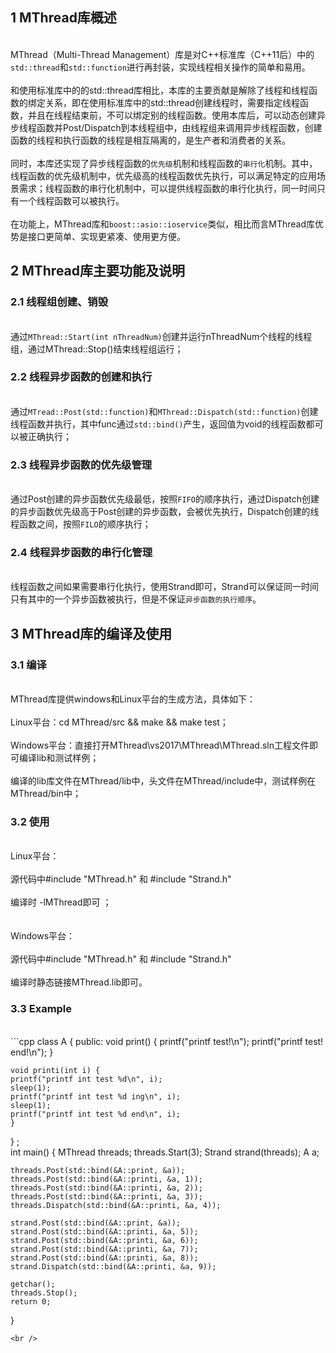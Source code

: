 ## 1 MThread库概述
<br> MThread（Multi-Thread Management）库是对C++标准库（C++11后）中的`std::thread`和`std::function`进行再封装，实现线程相关操作的简单和易用。 </br>
<br> 和使用标准库中的的std::thread库相比，本库的主要贡献是解除了线程和线程函数的绑定关系，即在使用标准库中的std::thread创建线程时，需要指定线程函数，并且在线程结束前，不可以绑定别的线程函数。使用本库后，可以动态创建异步线程函数并Post/Dispatch到本线程组中，由线程组来调用异步线程函数，创建函数的线程和执行函数的线程是相互隔离的，是生产者和消费者的关系。</br>
<br> 同时，本库还实现了异步线程函数的`优先级`机制和线程函数的`串行化`机制。其中，线程函数的优先级机制中，优先级高的线程函数优先执行，可以满足特定的应用场景需求；线程函数的串行化机制中，可以提供线程函数的串行化执行，同一时间只有一个线程函数可以被执行。</br>
<br> 在功能上，MThread库和`boost::asio::ioservice`类似，相比而言MThread库优势是接口更简单、实现更紧凑、使用更方便。</br>

## 2 MThread库主要功能及说明
  ### 2.1 线程组创建、销毁
  <br> 通过`MThread::Start(int nThreadNum)`创建并运行nThreadNum个线程的线程组，通过MThread::Stop()结束线程组运行；</br>
  ### 2.2 线程异步函数的创建和执行
  <br> 通过`MTread::Post(std::function)`和`MThread::Dispatch(std::function)`创建线程函数并执行，其中func通过`std::bind()`产生，返回值为void的线程函数都可以被正确执行；</br>
  ### 2.3 线程异步函数的优先级管理
  <br> 通过Post创建的异步函数优先级最低，按照`FIFO`的顺序执行，通过Dispatch创建的异步函数优先级高于Post创建的异步函数，会被优先执行，Dispatch创建的线程函数之间，按照`FILO`的顺序执行；</br>
  ### 2.4 线程异步函数的串行化管理
  <br> 线程函数之间如果需要串行化执行，使用Strand即可，Strand可以保证同一时间只有其中的一个异步函数被执行，但是不保证`异步函数的执行顺序`。</br>

## 3 MThread库的编译及使用
### 3.1 编译
<br>MThread库提供windows和Linux平台的生成方法，具体如下： </br>
<br>Linux平台：cd MThread/src && make && make test； </br>
<br>Windows平台：直接打开MThread\vs2017\MThread\MThread.sln工程文件即可编译lib和测试样例； </br>
<br>编译的lib库文件在MThread/lib中，头文件在MThread/include中，测试样例在MThread/bin中； </br>
### 3.2 使用
<br>Linux平台：</br>
<br>源代码中#include "MThread.h" 和 #include "Strand.h" </br>
<br>编译时 -lMThread即可 ；</br>
<br />
<br>Windows平台：</br>
<br>源代码中#include "MThread.h" 和 #include "Strand.h" </br>
<br>编译时静态链接MThread.lib即可。 </br>
### 3.3 Example
<br>
```cpp
class A
{
public:
    void print() {
        printf("printf test!\n");
        printf("printf test! end!\n");
    }

    void printi(int i) {
	printf("printf int test %d\n", i);
	sleep(1);
	printf("printf int test %d ing\n", i);
	sleep(1);
	printf("printf int test %d end\n", i);
    }
} ;  
int main()
{
    MThread threads;
    threads.Start(3);
    Strand strand(threads);
    A a;

    threads.Post(std::bind(&A::print, &a));
    threads.Post(std::bind(&A::printi, &a, 1));
    threads.Post(std::bind(&A::printi, &a, 2));
    threads.Post(std::bind(&A::printi, &a, 3));
    threads.Dispatch(std::bind(&A::printi, &a, 4));

    strand.Post(std::bind(&A::print, &a));
    strand.Post(std::bind(&A::printi, &a, 5));
    strand.Post(std::bind(&A::printi, &a, 6));
    strand.Post(std::bind(&A::printi, &a, 7));
    strand.Post(std::bind(&A::printi, &a, 8));
    strand.Dispatch(std::bind(&A::printi, &a, 9));
    
    getchar();
    threads.Stop();
    return 0;
}
```
<br />
